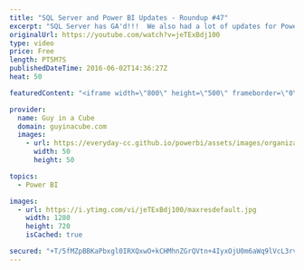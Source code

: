 ```yaml
---
title: "SQL Server and Power BI Updates - Roundup #47"
excerpt: "SQL Server has GA'd!!!  We also had a lot of updates for Power BI!  Creating Current Day, Week, Month And Year Reports In Power BI Using Bidirectional Cross-Filtering And M (@technitrain) https://blog.crossjoin.co.uk/2016/05/30/creating-current-day-week-month-and-year-reports-in-power-bi-using-bidirectional-cross-filtering-and-m/"
originalUrl: https://youtube.com/watch?v=jeTExBdj100
type: video
price: Free
length: PT5M7S
publishedDateTime: 2016-06-02T14:36:27Z
heat: 50

featuredContent: "<iframe width=\"800\" height=\"500\" frameborder=\"0\" src=\"https://www.youtube.com/embed/jeTExBdj100\" allow=\"accelerometer; autoplay; encrypted-media; gyroscope; picture-in-picture\" allowfullscreen></iframe>"

provider:
  name: Guy in a Cube
  domain: guyinacube.com
  images:
    - url: https://everyday-cc.github.io/powerbi/assets/images/organizations/guyinacube.com-50x50.jpg
      width: 50
      height: 50

topics:
  - Power BI

images:
  - url: https://i.ytimg.com/vi/jeTExBdj100/maxresdefault.jpg
    width: 1280
    height: 720
    isCached: true

secured: "+T/5fMZpBBKaPbxgl0IRXQxwO+kCHMhnZGrQVtn+4IyxOjU0m6aWq9lVcL3rvjWdiw34bZLKf+d6+8jf96RNCQONnyaasjzsFyJ4WYNv/i69DRODp7BeYCOk1/MpHPW9sDqX7+reoeMT7ReoDfEARdxbp32cON6qnBKbHfy4Xt6q/lKjQBSDxTfsEeJKwCHWJBqksc12t63OJue092CfpQWuzMyWjnhbRtmfKv/GTAIusz0FHOkStmsGmBpzoZzd7IN6T4JpQogYocZQqCUt5PNwACP4QdOxjyOiALnccw1jHSGZel1/WsEhaxyaHV5TSY9a0jd0T2lPBlk4Km483GaC34UhVSZytYdDEaIY/qHUXzslF3k4qOfPEi0TrUqJLCFcApGkqBjdtARlynugGgRqyRay+ErUw8V6GMuaAN0=;DknOQifMTScInsWN7w1Qvg=="
---
```


